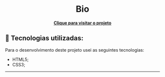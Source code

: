 <h1 align="center">
  <br>Bio
</h1>

<h4 align="center"><a href="https://abraaowendel.github.io/Bio/" target="_blank">Clique para visitar o projeto</a></h4>

## 💼 Tecnologias utilizadas:

Para o desenvolvimento deste projeto usei as seguintes tecnologias:

- HTML5;
- CSS3;

---
